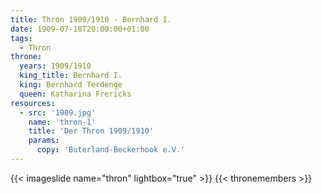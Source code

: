 ```yaml
---
title: Thron 1909/1910 - Bernhard I.
date: 1909-07-18T20:00:00+01:00
tags:
  - Thron
throne:
  years: 1909/1910
  king_title: Bernhard I.
  king: Bernhard Terdenge
  queen: Katharina Frericks
resources:
  - src: '1909.jpg'
    name: 'thron-1'
    title: 'Der Thron 1909/1910'
    params:
      copy: 'Buterland-Beckerhook e.V.'
---
```

{{< imageslide name="thron" lightbox="true" >}}
{{< thronemembers >}}
